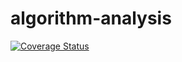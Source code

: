# algorithm-analysis

[![Coverage Status](https://coveralls.io/repos/github/matheusfelisberto/algorithm-analysis/badge.svg?branch=master)](https://coveralls.io/github/matheusfelisberto/algorithm-analysis?branch=master)
